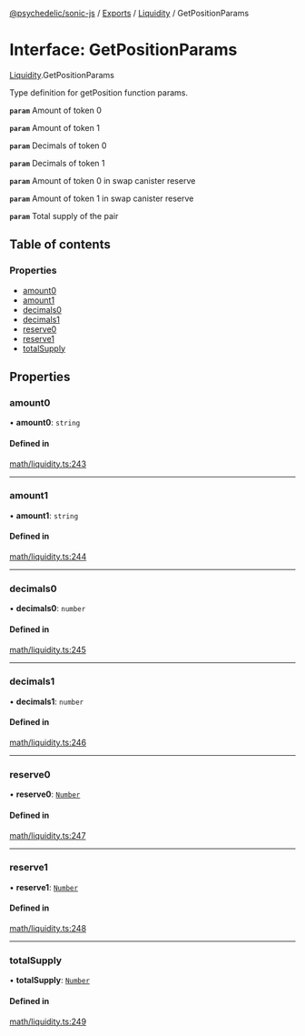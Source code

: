[@psychedelic/sonic-js](../README.md) / [Exports](../modules.md) / [Liquidity](../modules/Liquidity.md) / GetPositionParams

# Interface: GetPositionParams

[Liquidity](../modules/Liquidity.md).GetPositionParams

Type definition for getPosition function params.

**`param`** Amount of token 0

**`param`** Amount of token 1

**`param`** Decimals of token 0

**`param`** Decimals of token 1

**`param`** Amount of token 0 in swap canister reserve

**`param`** Amount of token 1 in swap canister reserve

**`param`** Total supply of the pair

## Table of contents

### Properties

- [amount0](Liquidity.GetPositionParams.md#amount0)
- [amount1](Liquidity.GetPositionParams.md#amount1)
- [decimals0](Liquidity.GetPositionParams.md#decimals0)
- [decimals1](Liquidity.GetPositionParams.md#decimals1)
- [reserve0](Liquidity.GetPositionParams.md#reserve0)
- [reserve1](Liquidity.GetPositionParams.md#reserve1)
- [totalSupply](Liquidity.GetPositionParams.md#totalsupply)

## Properties

### amount0

• **amount0**: `string`

#### Defined in

[math/liquidity.ts:243](https://github.com/Psychedelic/sonic-js/blob/1430250/src/math/liquidity.ts#L243)

___

### amount1

• **amount1**: `string`

#### Defined in

[math/liquidity.ts:244](https://github.com/Psychedelic/sonic-js/blob/1430250/src/math/liquidity.ts#L244)

___

### decimals0

• **decimals0**: `number`

#### Defined in

[math/liquidity.ts:245](https://github.com/Psychedelic/sonic-js/blob/1430250/src/math/liquidity.ts#L245)

___

### decimals1

• **decimals1**: `number`

#### Defined in

[math/liquidity.ts:246](https://github.com/Psychedelic/sonic-js/blob/1430250/src/math/liquidity.ts#L246)

___

### reserve0

• **reserve0**: [`Number`](../modules/Types.md#number)

#### Defined in

[math/liquidity.ts:247](https://github.com/Psychedelic/sonic-js/blob/1430250/src/math/liquidity.ts#L247)

___

### reserve1

• **reserve1**: [`Number`](../modules/Types.md#number)

#### Defined in

[math/liquidity.ts:248](https://github.com/Psychedelic/sonic-js/blob/1430250/src/math/liquidity.ts#L248)

___

### totalSupply

• **totalSupply**: [`Number`](../modules/Types.md#number)

#### Defined in

[math/liquidity.ts:249](https://github.com/Psychedelic/sonic-js/blob/1430250/src/math/liquidity.ts#L249)
